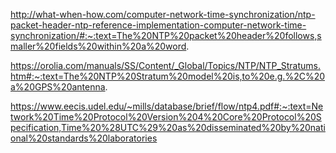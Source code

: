http://what-when-how.com/computer-network-time-synchronization/ntp-packet-header-ntp-reference-implementation-computer-network-time-synchronization/#:~:text=The%20NTP%20packet%20header%20follows,smaller%20fields%20within%20a%20word.

https://orolia.com/manuals/SS/Content/_Global/Topics/NTP/NTP_Stratums.htm#:~:text=The%20NTP%20Stratum%20model%20is,to%20e.g.%2C%20a%20GPS%20antenna.

https://www.eecis.udel.edu/~mills/database/brief/flow/ntp4.pdf#:~:text=Network%20Time%20Protocol%20Version%204%20Core%20Protocol%20Specification,Time%20%28UTC%29%20as%20disseminated%20by%20national%20standards%20laboratories
